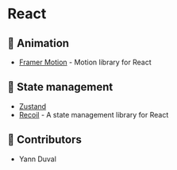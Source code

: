 # React

## 💫 Animation

- [Framer Motion](https://www.framer.com/motion/) - Motion library for React

## 💾 State management

- [Zustand](https://github.com/react-spring/zustand)
- [Recoil](https://recoiljs.org/) - A state management library for React

## 🙌 Contributors 

- Yann Duval
